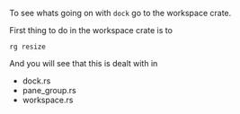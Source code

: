 
To see whats going on with `dock` go to the workspace crate.

First thing to do in the workspace crate is to

```
rg resize
```

And you will see that this is dealt with in

- dock.rs
- pane_group.rs
- workspace.rs
